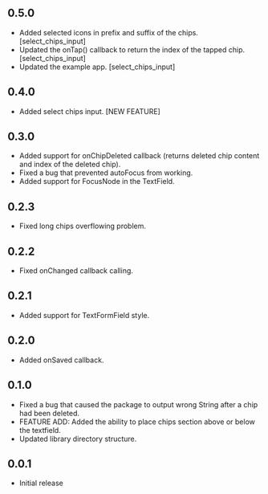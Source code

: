 ## 0.5.0

- Added selected icons in prefix and suffix of the chips. [select_chips_input]
- Updated the onTap() callback to return the index of the tapped chip. [select_chips_input]
- Updated the example app. [select_chips_input]


## 0.4.0

- Added select chips input. [NEW FEATURE]


## 0.3.0

- Added support for onChipDeleted callback (returns deleted chip content and index of the deleted chip).
- Fixed a bug that prevented autoFocus from working.
- Added support for FocusNode in the TextField.


## 0.2.3

- Fixed long chips overflowing problem.


## 0.2.2

- Fixed onChanged callback calling.



## 0.2.1

- Added support for TextFormField style.


## 0.2.0

- Added onSaved callback.


## 0.1.0

- Fixed a bug that caused the package to output wrong String after a chip had been deleted.
- FEATURE ADD: Added the ability to place chips section above or below the textfield.
- Updated library directory structure.


## 0.0.1

- Initial release
